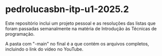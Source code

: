 # pedrolucasbn-itp-u1-2025.2
Este repositório inclui um projeto pessoal e as resoluções das listas que foram passadas semanalmente na matéria de Introdução às Técnicas de programação.

A pasta com "-main" no final é a que contém os arquivos completos, incluindo o link do vídeo no YouTube.
